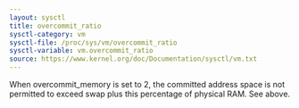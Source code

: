 ```yaml
---
layout: sysctl
title: overcommit_ratio
sysctl-category: vm
sysctl-file: /proc/sys/vm/overcommit_ratio
sysctl-variable: vm.overcommit_ratio
source: https://www.kernel.org/doc/Documentation/sysctl/vm.txt
---
```


When overcommit_memory is set to 2, the committed address
space is not permitted to exceed swap plus this percentage
of physical RAM.  See above.

